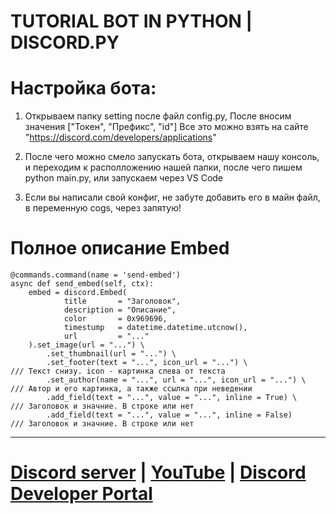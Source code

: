 # TUTORIAL BOT IN PYTHON | DISCORD.PY

# Настройка бота:
 1. Открываем папку setting после файл config.py, После вносим значения ["Токен", "Префикс", "id"] Все это можно взять на сайте "https://discord.com/developers/applications"

 2. После чего можно смело запускать бота, открываем нашу консоль, и переходим к располложению нашей папки, после чего пишем python main.py, или запускаем через VS Code

 3. Если вы написали свой конфиг, не забуте добавить его в майн файл, в переменную cogs, через запятую!


# Полное описание Embed
    @commands.command(name = 'send-embed')
    async def send_embed(self, ctx):
        embed = discord.Embed(
                title       = "Заголовок",
                description = "Описание",
                color       = 0x969696,
                timestump   = datetime.datetime.utcnow(),
                url         = "..."
        ).set_image(url = "...") \
            .set_thumbnail(url = "...") \
            .set_footer(text = "...", icon_url = "...") \                  /// Текст снизу. icon - картинка слева от текста
            .set_author(name = "...", url = "...", icon_url = "...") \     /// Автор и его картинка, а также ссылка при неведении
            .add_field(text = "...", value = "...", inline = True) \       /// Заголовок и значние. В строке или нет
            .add_field(text = "...", value = "...", inline = False)        /// Заголовок и значние. В строке или нет

---
# [Discord server](https://discord.com/invite/YXnexqnJP5) | [YouTube](https://www.youtube.com/channel/UC2Ic2J17SP4jJkFxuMLy4qQ) | [Discord Developer Portal](https://discord.com/developers/docs/intro)